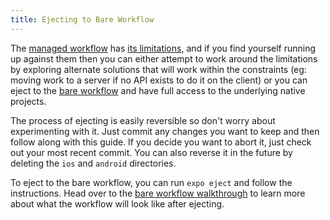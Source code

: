 ```yaml
---
title: Ejecting to Bare Workflow
---
```


The [managed workflow](../introduction/managed-vs-bare.md#managed-workflow) has [its limitations](../introduction/why-not-expo.md), and if you find yourself running up against them then you can either attempt to work around the limitations by exploring alternate solutions that will work within the constraints (eg: moving work to a server if no API exists to do it on the client) or you can eject to the [bare workflow](../introduction/managed-vs-bare.md#bare-workflow) and have full access to the underlying native projects.

The process of ejecting is easily reversible so don't worry about experimenting with it. Just commit any changes you want to keep and then follow along with this guide. If you decide you want to abort it, just check out your most recent commit. You can also reverse it in the future by deleting the `ios` and `android` directories.

To eject to the bare workflow, you can run `expo eject` and follow the instructions. Head over to the [bare workflow walkthrough](../bare/exploring-bare-workflow.md) to learn more about what the workflow will look like after ejecting.
